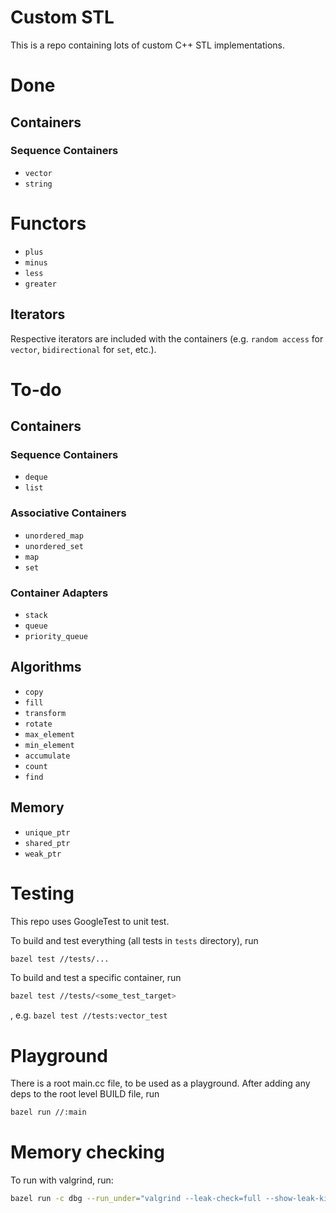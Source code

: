 # Custom STL

This is a repo containing lots of custom C++ STL implementations.

# Done

## Containers

### Sequence Containers

- `vector`
- `string`

# Functors

- `plus`
- `minus`
- `less`
- `greater`

## Iterators
Respective iterators are included with the containers (e.g. `random access` for `vector`, `bidirectional` for `set`, etc.).

# To-do

## Containers

### Sequence Containers

- `deque`
- `list`

### Associative Containers

- `unordered_map`
- `unordered_set`
- `map`
- `set`

### Container Adapters

- `stack`
- `queue`
- `priority_queue`

## Algorithms

- `copy`
- `fill`
- `transform`
- `rotate`
- `max_element`
- `min_element`
- `accumulate`
- `count`
- `find`

## Memory

- `unique_ptr`
- `shared_ptr`
- `weak_ptr`


# Testing
This repo uses GoogleTest to unit test.

To build and test everything (all tests in `tests` directory), run
```bash
bazel test //tests/...
```

To build and test a specific container, run
```bash
bazel test //tests/<some_test_target>
```
, e.g. `bazel test //tests:vector_test`

# Playground
There is a root main.cc file, to be used as a playground.
After adding any deps to the root level BUILD file, run
```bash
bazel run //:main
```

# Memory checking
To run with valgrind, run:
```bash
bazel run -c dbg --run_under="valgrind --leak-check=full --show-leak-kinds=all" //:main
```
